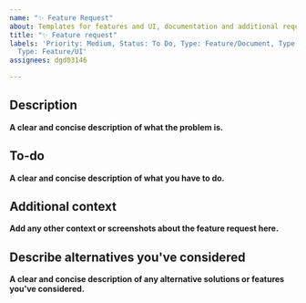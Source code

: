 ```yaml
---
name: "✨ Feature Request"
about: Templates for features and UI, documentation and additional requests.
title: "✨ Feature request"
labels: 'Priority: Medium, Status: To Do, Type: Feature/Document, Type: Feature/Function,
  Type: Feature/UI'
assignees: dgd03146

---
```


## Description
**A clear and concise description of what the problem is.**

## To-do
**A clear and concise description of what you have to do.**

## Additional context
**Add any other context or screenshots about the feature request here.**

## Describe alternatives you've considered
**A clear and concise description of any alternative solutions or features you've considered.**
